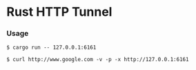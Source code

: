# Rust HTTP Tunnel
### Usage
```
$ cargo run -- 127.0.0.1:6161
```

```
$ curl http://www.google.com -v -p -x http://127.0.0.1:6161
```